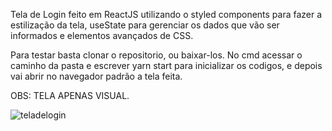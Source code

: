 Tela de Login feito em ReactJS utilizando o styled components para fazer a estilização da tela, useState para gerenciar os dados que vão ser informados e elementos avançados de CSS.

Para testar basta clonar o repositorio, ou baixar-los. No cmd acessar o caminho da pasta e escrever yarn start para inicializar os codigos, e depois vai abrir no navegador padrão a tela feita.

OBS: TELA APENAS VISUAL.

![teladelogin](https://user-images.githubusercontent.com/51207246/159297753-0d12b071-db72-44ed-9a8f-d7d32c207559.PNG)
